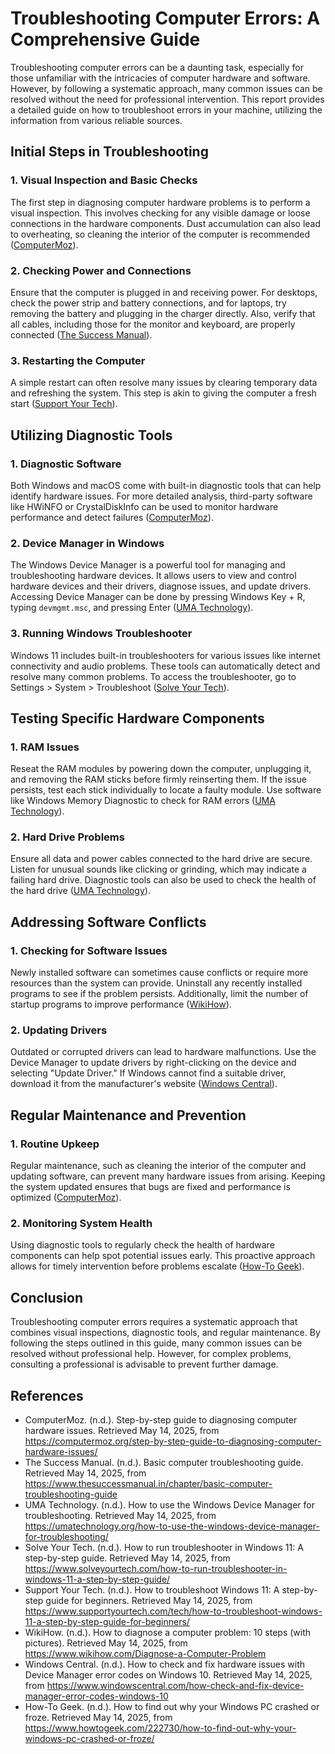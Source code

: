 # Troubleshooting Computer Errors: A Comprehensive Guide

Troubleshooting computer errors can be a daunting task, especially for those unfamiliar with the intricacies of computer hardware and software. However, by following a systematic approach, many common issues can be resolved without the need for professional intervention. This report provides a detailed guide on how to troubleshoot errors in your machine, utilizing the information from various reliable sources.

## Initial Steps in Troubleshooting

### 1. **Visual Inspection and Basic Checks**

The first step in diagnosing computer hardware problems is to perform a visual inspection. This involves checking for any visible damage or loose connections in the hardware components. Dust accumulation can also lead to overheating, so cleaning the interior of the computer is recommended ([ComputerMoz](https://computermoz.org/step-by-step-guide-to-diagnosing-computer-hardware-issues/)).

### 2. **Checking Power and Connections**

Ensure that the computer is plugged in and receiving power. For desktops, check the power strip and battery connections, and for laptops, try removing the battery and plugging in the charger directly. Also, verify that all cables, including those for the monitor and keyboard, are properly connected ([The Success Manual](https://www.thesuccessmanual.in/chapter/basic-computer-troubleshooting-guide)).

### 3. **Restarting the Computer**

A simple restart can often resolve many issues by clearing temporary data and refreshing the system. This step is akin to giving the computer a fresh start ([Support Your Tech](https://www.supportyourtech.com/tech/how-to-troubleshoot-windows-11-a-step-by-step-guide-for-beginners/)).

## Utilizing Diagnostic Tools

### 1. **Diagnostic Software**

Both Windows and macOS come with built-in diagnostic tools that can help identify hardware issues. For more detailed analysis, third-party software like HWiNFO or CrystalDiskInfo can be used to monitor hardware performance and detect failures ([ComputerMoz](https://computermoz.org/step-by-step-guide-to-diagnosing-computer-hardware-issues/)).

### 2. **Device Manager in Windows**

The Windows Device Manager is a powerful tool for managing and troubleshooting hardware devices. It allows users to view and control hardware devices and their drivers, diagnose issues, and update drivers. Accessing Device Manager can be done by pressing Windows Key + R, typing `devmgmt.msc`, and pressing Enter ([UMA Technology](https://umatechnology.org/how-to-use-the-windows-device-manager-for-troubleshooting/)).

### 3. **Running Windows Troubleshooter**

Windows 11 includes built-in troubleshooters for various issues like internet connectivity and audio problems. These tools can automatically detect and resolve many common problems. To access the troubleshooter, go to Settings > System > Troubleshoot ([Solve Your Tech](https://www.solveyourtech.com/how-to-run-troubleshooter-in-windows-11-a-step-by-step-guide/)).

## Testing Specific Hardware Components

### 1. **RAM Issues**

Reseat the RAM modules by powering down the computer, unplugging it, and removing the RAM sticks before firmly reinserting them. If the issue persists, test each stick individually to locate a faulty module. Use software like Windows Memory Diagnostic to check for RAM errors ([UMA Technology](https://umatechnology.org/step-by-step-troubleshooting-computer-hardware/)).

### 2. **Hard Drive Problems**

Ensure all data and power cables connected to the hard drive are secure. Listen for unusual sounds like clicking or grinding, which may indicate a failing hard drive. Diagnostic tools can also be used to check the health of the hard drive ([UMA Technology](https://umatechnology.org/step-by-step-troubleshooting-computer-hardware/)).

## Addressing Software Conflicts

### 1. **Checking for Software Issues**

Newly installed software can sometimes cause conflicts or require more resources than the system can provide. Uninstall any recently installed programs to see if the problem persists. Additionally, limit the number of startup programs to improve performance ([WikiHow](https://www.wikihow.com/Diagnose-a-Computer-Problem)).

### 2. **Updating Drivers**

Outdated or corrupted drivers can lead to hardware malfunctions. Use the Device Manager to update drivers by right-clicking on the device and selecting "Update Driver." If Windows cannot find a suitable driver, download it from the manufacturer's website ([Windows Central](https://www.windowscentral.com/how-check-and-fix-device-manager-error-codes-windows-10)).

## Regular Maintenance and Prevention

### 1. **Routine Upkeep**

Regular maintenance, such as cleaning the interior of the computer and updating software, can prevent many hardware issues from arising. Keeping the system updated ensures that bugs are fixed and performance is optimized ([ComputerMoz](https://computermoz.org/step-by-step-guide-to-diagnosing-computer-hardware-issues/)).

### 2. **Monitoring System Health**

Using diagnostic tools to regularly check the health of hardware components can help spot potential issues early. This proactive approach allows for timely intervention before problems escalate ([How-To Geek](https://www.howtogeek.com/222730/how-to-find-out-why-your-windows-pc-crashed-or-froze/)).

## Conclusion

Troubleshooting computer errors requires a systematic approach that combines visual inspections, diagnostic tools, and regular maintenance. By following the steps outlined in this guide, many common issues can be resolved without professional help. However, for complex problems, consulting a professional is advisable to prevent further damage.

## References

- ComputerMoz. (n.d.). Step-by-step guide to diagnosing computer hardware issues. Retrieved May 14, 2025, from https://computermoz.org/step-by-step-guide-to-diagnosing-computer-hardware-issues/
- The Success Manual. (n.d.). Basic computer troubleshooting guide. Retrieved May 14, 2025, from https://www.thesuccessmanual.in/chapter/basic-computer-troubleshooting-guide
- UMA Technology. (n.d.). How to use the Windows Device Manager for troubleshooting. Retrieved May 14, 2025, from https://umatechnology.org/how-to-use-the-windows-device-manager-for-troubleshooting/
- Solve Your Tech. (n.d.). How to run troubleshooter in Windows 11: A step-by-step guide. Retrieved May 14, 2025, from https://www.solveyourtech.com/how-to-run-troubleshooter-in-windows-11-a-step-by-step-guide/
- Support Your Tech. (n.d.). How to troubleshoot Windows 11: A step-by-step guide for beginners. Retrieved May 14, 2025, from https://www.supportyourtech.com/tech/how-to-troubleshoot-windows-11-a-step-by-step-guide-for-beginners/
- WikiHow. (n.d.). How to diagnose a computer problem: 10 steps (with pictures). Retrieved May 14, 2025, from https://www.wikihow.com/Diagnose-a-Computer-Problem
- Windows Central. (n.d.). How to check and fix hardware issues with Device Manager error codes on Windows 10. Retrieved May 14, 2025, from https://www.windowscentral.com/how-check-and-fix-device-manager-error-codes-windows-10
- How-To Geek. (n.d.). How to find out why your Windows PC crashed or froze. Retrieved May 14, 2025, from https://www.howtogeek.com/222730/how-to-find-out-why-your-windows-pc-crashed-or-froze/